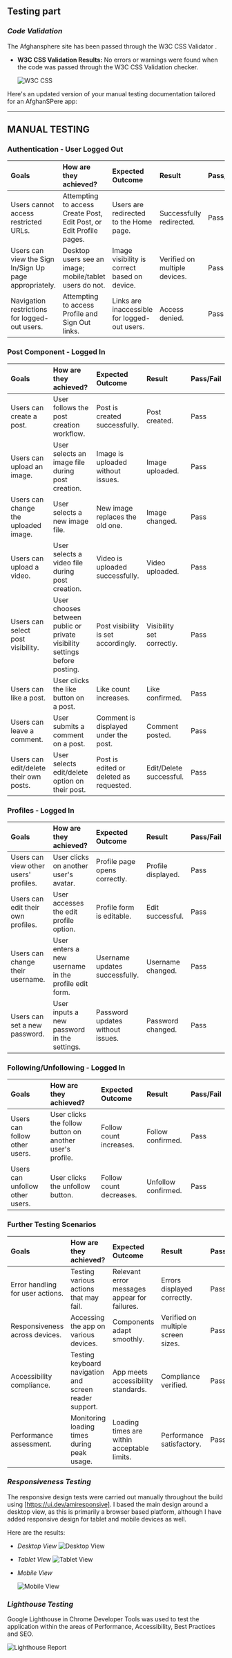 ## Testing part
### _Code Validation_
The Afghansphere site has been passed through the W3C CSS Validator .

* **W3C CSS Validation Results:**
 No errors or warnings were found when the code was passed through the W3C CSS Validation checker.
  
  ![W3C CSS](docs/images/w3c.PNG)



Here's an updated version of your manual testing documentation tailored for an AfghanSPere app:

---

## MANUAL TESTING

### Authentication - User Logged Out

| Goals | How are they achieved? | Expected Outcome | Result | Pass/Fail |
| :--- | :--- | :--- | :--- | :--- |
| Users cannot access restricted URLs. | Attempting to access Create Post, Edit Post, or Edit Profile pages. | Users are redirected to the Home page. | Successfully redirected. | Pass |
| Users can view the Sign In/Sign Up page appropriately. | Desktop users see an image; mobile/tablet users do not. | Image visibility is correct based on device. | Verified on multiple devices. | Pass |
| Navigation restrictions for logged-out users. | Attempting to access Profile and Sign Out links. | Links are inaccessible for logged-out users. | Access denied. | Pass |

### Post Component - Logged In

| Goals | How are they achieved? | Expected Outcome | Result | Pass/Fail |
| :--- | :--- | :--- | :--- | :--- |
| Users can create a post. | User follows the post creation workflow. | Post is created successfully. | Post created. | Pass |
| Users can upload an image. | User selects an image file during post creation. | Image is uploaded without issues. | Image uploaded. | Pass |
| Users can change the uploaded image. | User selects a new image file. | New image replaces the old one. | Image changed. | Pass |
| Users can upload a video. | User selects a video file during post creation. | Video is uploaded successfully. | Video uploaded. | Pass |
| Users can select post visibility. | User chooses between public or private visibility settings before posting. | Post visibility is set accordingly. | Visibility set correctly. | Pass |
| Users can like a post. | User clicks the like button on a post. | Like count increases. | Like confirmed. | Pass |
| Users can leave a comment. | User submits a comment on a post. | Comment is displayed under the post. | Comment posted. | Pass |
| Users can edit/delete their own posts. | User selects edit/delete option on their post. | Post is edited or deleted as requested. | Edit/Delete successful. | Pass |

### Profiles - Logged In

| Goals | How are they achieved? | Expected Outcome | Result | Pass/Fail |
| :--- | :--- | :--- | :--- | :--- |
| Users can view other users' profiles. | User clicks on another user's avatar. | Profile page opens correctly. | Profile displayed. | Pass |
| Users can edit their own profiles. | User accesses the edit profile option. | Profile form is editable. | Edit successful. | Pass |
| Users can change their username. | User enters a new username in the profile edit form. | Username updates successfully. | Username changed. | Pass |
| Users can set a new password. | User inputs a new password in the settings. | Password updates without issues. | Password changed. | Pass |

### Following/Unfollowing - Logged In

| Goals | How are they achieved? | Expected Outcome | Result | Pass/Fail |
| :--- | :--- | :--- | :--- | :--- |
| Users can follow other users. | User clicks the follow button on another user's profile. | Follow count increases. | Follow confirmed. | Pass |
| Users can unfollow other users. | User clicks the unfollow button. | Follow count decreases. | Unfollow confirmed. | Pass |

### Further Testing Scenarios

| Goals | How are they achieved? | Expected Outcome | Result | Pass/Fail |
| :--- | :--- | :--- | :--- | :--- |
| Error handling for user actions. | Testing various actions that may fail. | Relevant error messages appear for failures. | Errors displayed correctly. | Pass |
| Responsiveness across devices. | Accessing the app on various devices. | Components adapt smoothly. | Verified on multiple screen sizes. | Pass |
| Accessibility compliance. | Testing keyboard navigation and screen reader support. | App meets accessibility standards. | Compliance verified. | Pass |
| Performance assessment. | Monitoring loading times during peak usage. | Loading times are within acceptable limits. | Performance satisfactory. | Pass |

### _Responsiveness Testing_
The responsive design tests were carried out manually throughout the build using [https://ui.dev/amiresponsive]. I based the main design around a desktop view, as this is primarily a browser based platform, although I have added responsive design for tablet and mobile devices as well.

Here are the results:

*  _Desktop View_
    ![Desktop View](docs/images/hpmepage.PNG)

*  _Tablet View_
    ![Tablet View](docs/images/tablet.PNG)

*  _Mobile View_

    ![Mobile View](docs/images/phone.PNG)


### _Lighthouse Testing_
Google Lighthouse in Chrome Developer Tools was used to test the application within the areas of Performance, Accessibility, Best Practices and SEO.

![Lighthouse Report](docs/images/ligthouse.PNG)
